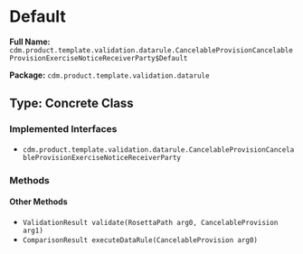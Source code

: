 # Default

**Full Name:** `cdm.product.template.validation.datarule.CancelableProvisionCancelableProvisionExerciseNoticeReceiverParty$Default`

**Package:** `cdm.product.template.validation.datarule`

## Type: Concrete Class

### Implemented Interfaces

- `cdm.product.template.validation.datarule.CancelableProvisionCancelableProvisionExerciseNoticeReceiverParty`

### Methods

#### Other Methods

- `ValidationResult validate(RosettaPath arg0, CancelableProvision arg1)`
- `ComparisonResult executeDataRule(CancelableProvision arg0)`

